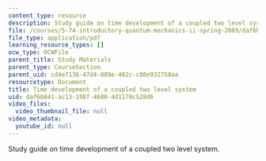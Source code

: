 ```yaml
---
content_type: resource
description: Study guide on time development of a coupled two level system.
file: /courses/5-74-introductory-quantum-mechanics-ii-spring-2009/daf6b841ac13198f46804d1179c528d6_MIT5_74s09_study02.pdf
file_type: application/pdf
learning_resource_types: []
ocw_type: OCWFile
parent_title: Study Materials
parent_type: CourseSection
parent_uid: cd4e7136-47d4-809e-402c-c08e932758aa
resourcetype: Document
title: Time development of a coupled two level system
uid: daf6b841-ac13-198f-4680-4d1179c528d6
video_files:
  video_thumbnail_file: null
video_metadata:
  youtube_id: null
---
```

Study guide on time development of a coupled two level system.